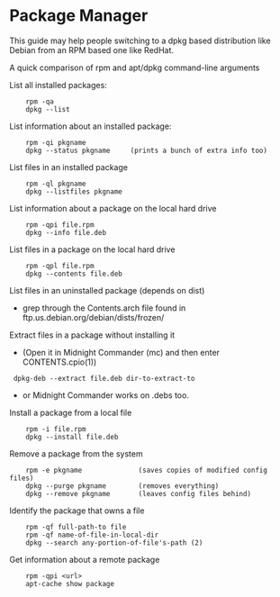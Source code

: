 # Package Manager

This guide may help people switching to a dpkg based distribution like Debian from an RPM based one like RedHat.

A quick comparison of rpm and apt/dpkg command-line arguments

List all installed packages:
```
    rpm -qa
    dpkg --list
```
List information about an installed package:
```
    rpm -qi pkgname
    dpkg --status pkgname     (prints a bunch of extra info too)
```
List files in an installed package
```
    rpm -ql pkgname
    dpkg --listfiles pkgname
```
List information about a package on the local hard drive
```
    rpm -qpi file.rpm
    dpkg --info file.deb
```
List files in a package on the local hard drive
```
    rpm -qpl file.rpm
    dpkg --contents file.deb
```
List files in an uninstalled package (depends on dist)

* grep through the Contents.arch file found in ftp.us.debian.org/debian/dists/frozen/

Extract files in a package without installing it

* (Open it in Midnight Commander (mc) and then enter CONTENTS.cpio(1))
```
 dpkg-deb --extract file.deb dir-to-extract-to
```

* or Midnight Commander works on .debs too.

Install a package from a local file
```
    rpm -i file.rpm
    dpkg --install file.deb
```
Remove a package from the system
```
    rpm -e pkgname              (saves copies of modified config files)
    dpkg --purge pkgname        (removes everything)
    dpkg --remove pkgname       (leaves config files behind)
```
Identify the package that owns a file
```
    rpm -qf full-path-to file
    rpm -qf name-of-file-in-local-dir
    dpkg --search any-portion-of-file's-path (2)
```
Get information about a remote package
```
    rpm -qpi <url>
    apt-cache show package
```